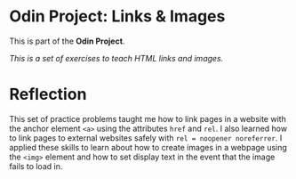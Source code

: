 # Odin Project: Links & Images

This is part of the **Odin Project**.

*This is a set of exercises to teach HTML links and images.*

# Reflection 

This set of practice problems taught me how to link pages in a website with the anchor element `<a>` using the attributes `href` and `rel`. I also learned how to link pages to external websites safely with `rel = noopener noreferrer`. I applied these skills to learn about how to create images in a webpage using the `<img>` element and how to set display text in the event that the image fails to load in.
